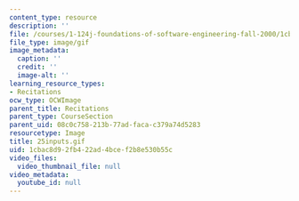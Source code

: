 ```yaml
---
content_type: resource
description: ''
file: /courses/1-124j-foundations-of-software-engineering-fall-2000/1cbac8d92fb422ad4bcef2b8e530b55c_25inputs.gif
file_type: image/gif
image_metadata:
  caption: ''
  credit: ''
  image-alt: ''
learning_resource_types:
- Recitations
ocw_type: OCWImage
parent_title: Recitations
parent_type: CourseSection
parent_uid: 08c0c758-213b-77ad-faca-c379a74d5283
resourcetype: Image
title: 25inputs.gif
uid: 1cbac8d9-2fb4-22ad-4bce-f2b8e530b55c
video_files:
  video_thumbnail_file: null
video_metadata:
  youtube_id: null
---
```

